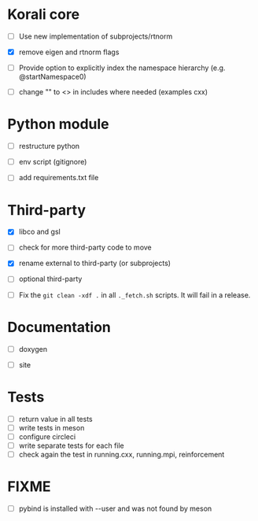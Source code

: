 # Korali core

* [ ] Use new implementation of subprojects/rtnorm
* [X] remove eigen and rtnorm flags
* [ ] Provide option to explicitly index the namespace hierarchy (e.g.
  @startNamespace0)
* [ ] change "" to <> in includes where needed (examples cxx)


# Python module

* [ ] restructure python
* [ ] env script (gitignore)
* [ ] add requirements.txt file


# Third-party

* [X] libco and gsl
* [ ] check for more third-party code to move
* [X] rename external to third-party (or subprojects)
* [ ] optional third-party
* [ ] Fix the `git clean -xdf .` in all `._fetch.sh` scripts. It will fail in a release.


# Documentation

* [ ] doxygen
* [ ] site


# Tests

* [ ] return value in all tests
* [ ] write tests in meson
* [ ] configure circleci
* [ ] write separate tests for each file
* [ ] check again the test in running.cxx, running.mpi, reinforcement

# FIXME

* [ ] pybind is installed with --user and was not found by meson

